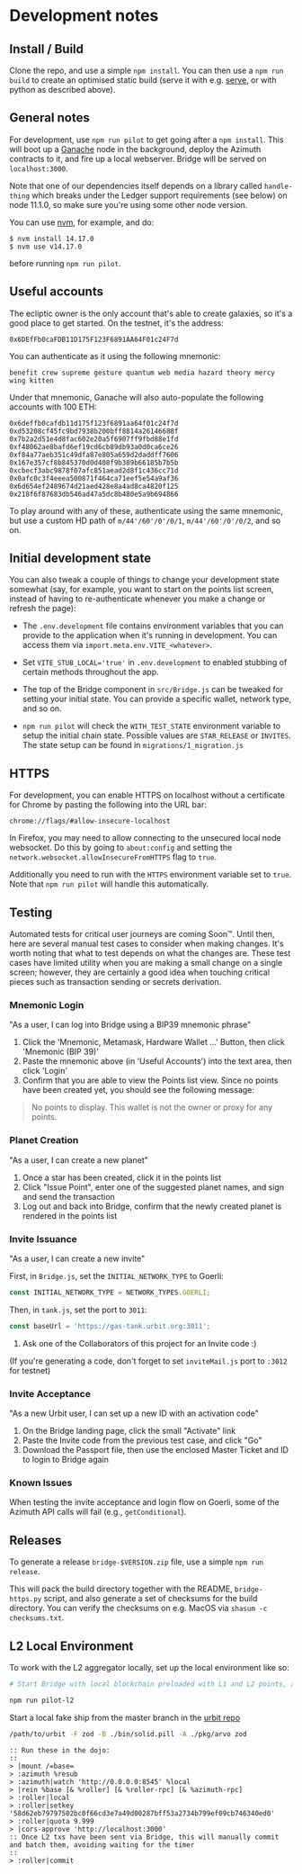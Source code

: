 # Development notes

## Install / Build

Clone the repo, and use a simple `npm install`. You can then use a `npm run build` to create an optimised static build (serve it with e.g. [serve](http://npmjs.com/package/serve), or with python as described above).

## General notes

For development, use `npm run pilot` to get going after a `npm install`. This
will boot up a [Ganache](https://github.com/trufflesuite/ganache-cli) node in the background, deploy the Azimuth contracts to
it, and fire up a local webserver. Bridge will be served on `localhost:3000`.

Note that one of our dependencies itself depends on a library called
`handle-thing` which breaks under the Ledger support requirements (see below)
on node 11.1.0, so make sure you're using some other node version.

You can use [nvm](https://github.com/creationix/nvm), for example, and do:

```
$ nvm install 14.17.0
$ nvm use v14.17.0
```

before running `npm run pilot`.

## Useful accounts

The ecliptic owner is the only account that's able to create galaxies, so
it's a good place to get started. On the testnet, it's the address:

```
0x6DEfFb0caFDB11D175F123F6891AA64F01c24F7d
```

You can authenticate as it using the following mnemonic:

```
benefit crew supreme gesture quantum web media hazard theory mercy wing kitten
```

Under that mnemonic, Ganache will also auto-populate the following accounts
with 100 ETH:

```
0x6deffb0cafdb11d175f123f6891aa64f01c24f7d
0xd53208cf45fc9bd7938b200bff8814a26146688f
0x7b2a2d51e4d8fac602e20a5f6907ff9fbd88e1fd
0xf48062ae8bafd6ef19cd6cb89db93a0d0ca6ce26
0xf84a77aeb351c49dfa87e805a659d2daddff7606
0x167e357cf8b845370d0d408f9b389b66185b7b5b
0xcbecf3abc9878f07afc851aead2d8f1c436cc71d
0x0afc0c3f4eeea500871f464ca71eef5e54a9af36
0x6d654ef2489674d21aed428e8a4ad8ca4820f125
0x218f6f87683db546ad47a5dc8b480e5a9b694866
```

To play around with any of these, authenticate using the same mnemonic, but
use a custom HD path of `m/44'/60'/0'/0/1`, `m/44'/60'/0'/0/2`, and so on.

## Initial development state

You can also tweak a couple of things to change your development state
somewhat (say, for example, you want to start on the points list screen, instead
of having to re-authenticate whenever you make a change or refresh the page):

- The `.env.development` file contains environment variables that you can
  provide to the application when it's running in development. You can access
  them via `import.meta.env.VITE_<whatever>`.

- Set `VITE_STUB_LOCAL='true'` in `.env.development` to enabled stubbing of
  certain methods throughout the app.

- The top of the Bridge component in `src/Bridge.js` can be tweaked for setting
  your initial state. You can provide a specific wallet,
  network type, and so on.

- `npm run pilot` will check the `WITH_TEST_STATE` environment variable to setup
  the initial chain state. Possible values are `STAR_RELEASE` or `INVITES`.
  The state setup can be found in `migrations/1_migration.js`

## HTTPS

For development, you can enable HTTPS on localhost without a certificate for
Chrome by pasting the following into the URL bar:

```
chrome://flags/#allow-insecure-localhost
```

In Firefox, you may need to allow connecting to the unsecured local node
websocket. Do this by going to `about:config` and setting the
`network.websocket.allowInsecureFromHTTPS` flag to `true`.

Additionally you need to run with the `HTTPS` environment variable set to
`true`. Note that `npm run pilot` will handle this automatically.

## Testing

Automated tests for critical user journeys are coming Soon™️. Until then, here are several manual test cases to consider when making changes. It's worth noting that what to test depends on what the changes are. These test cases have limited utility when you are making a small change on a single screen; however, they are certainly a good idea when touching critical pieces such as transaction sending or secrets derivation.

### Mnemonic Login

"As a user, I can log into Bridge using a BIP39 mnemonic phrase"

1. Click the 'Mnemonic, Metamask, Hardware Wallet ...' Button, then click 'Mnemonic (BIP 39)'
2. Paste the mnemonic above (in 'Useful Accounts') into the text area, then click 'Login'
3. Confirm that you are able to view the Points list view. Since no points have been created yet, you should see the following message:
> No points to display. This wallet is not the owner or proxy for any points.

### Planet Creation

"As a user, I can create a new planet"

1. Once a star has been created, click it in the points list
2. Click "Issue Point", enter one of the suggested planet names, and sign and send the transaction
3. Log out and back into Bridge, confirm that the newly created planet is rendered in the points list

### Invite Issuance

"As a user, I can create a new invite"

First, in `Bridge.js`, set the `INITIAL_NETWORK_TYPE` to Goerli:
```js
const INITIAL_NETWORK_TYPE = NETWORK_TYPES.GOERLI;
```

Then, in `tank.js`, set the port to `3011`:
```js
const baseUrl = 'https://gas-tank.urbit.org:3011';
```

1. Ask one of the Collaborators of this project for an Invite code :)

(If you're generating a code, don't forget to set `inviteMail.js` port to `:3012` for testnet)

### Invite Acceptance

"As a new Urbit user, I can set up a new ID with an activation code"

1. On the Bridge landing page, click the small "Activate" link
2. Paste the Invite code from the previous test case, and click "Go"
3. Download the Passport file, then use the enclosed Master Ticket and ID to login to Bridge again
### Known Issues

When testing the invite acceptance and login flow on Goerli, some of the Azimuth API calls will fail (e.g., `getConditional`).

## Releases

To generate a release `bridge-$VERSION.zip` file, use a simple `npm run release`.

This will pack the build directory together with the README, `bridge-https.py`
script, and also generate a set of checksums for the build directory. You can
verify the checksums on e.g. MacOS via `shasum -c checksums.txt`.

## L2 Local Environment

To work with the L2 aggregator locally, set up the local environment like so:

```sh
# Start Bridge with local blockchain preloaded with L1 and L2 points, all owned by the address 0x6DEfFb0caFDB11D175F123F6891AA64F01c24F7d

npm run pilot-l2
```

Start a local fake ship from the master branch in the [urbit repo](https://github.com/urbit/urbit)

```sh
/path/to/urbit -F zod -B ./bin/solid.pill -A ./pkg/arvo zod
```

```dojo
:: Run these in the dojo:
::
> |mount /=base=
> :azimuth %resub
> :azimuth|watch 'http://0.0.0.0:8545' %local
> |rein %base [& %roller] [& %roller-rpc] [& %azimuth-rpc]
> :roller|local
> :roller|setkey '58d62eb79797502bc0f66cd3e7a49d00287bff53a2734b799ef09cb746340ed0'
> :roller|quota 9.999
> |cors-approve 'http://localhost:3000'
:: Once L2 txs have been sent via Bridge, this will manually commit and batch them, avoiding waiting for the timer
::
> :roller|commit
```
